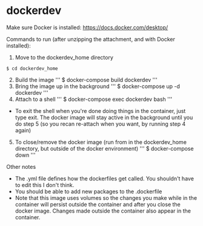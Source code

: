 # dockerdev

Make sure Docker is installed: https://docs.docker.com/desktop/

Commands to run (after unzipping the attachment, and with Docker installed):
1. Move to the dockerdev_home directory
```
$ cd dockerdev_home
```
2. Build the image
'''
$ docker-compose build dockerdev
'''
3. Bring the image up in the background
'''
$ docker-compose up -d dockerdev
'''
4. Attach to a shell
'''
$ docker-compose exec dockerdev bash
'''
- To exit the shell when you're done doing things in the container, just type exit. The docker image will stay active in the background until you do step 5 (so you recan re-attach when you want, by running step 4 again)
5. To close/remove the docker image (run from in the dockerdev_home directory, but outside of the docker environment)
'''
$ docker-compose down
'''

Other notes
- The .yml file defines how the dockerfiles get called. You shouldn't have to edit this I don't think.
- You should be able to add new packages to the .dockerfile
- Note that this image uses volumes so the changes you make while in the container will persist outside the container and after you close the docker image. Changes made outside the container also appear in the container. 
